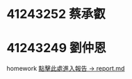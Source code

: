 # 41243252 蔡承叡  <!-- ← 這裡放你的學號，純數字 -->
# 41243249 劉仲恩
homework
<a href="https://github.com/akafroggy/Homework2/blob/main/report.md">點擊此處進入報告 -> report.md </a>
